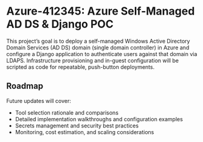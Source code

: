 # Azure-412345: Azure Self-Managed AD DS & Django POC

This project’s goal is to deploy a self-managed Windows Active Directory Domain Services (AD DS) domain (single domain controller) in Azure and configure a Django application to authenticate users against that domain via LDAPS. Infrastructure provisioning and in-guest configuration will be scripted as code for repeatable, push-button deployments.

## Roadmap

Future updates will cover:
- Tool selection rationale and comparisons
- Detailed implementation walkthroughs and configuration examples
- Secrets management and security best practices
- Monitoring, cost estimation, and scaling considerations